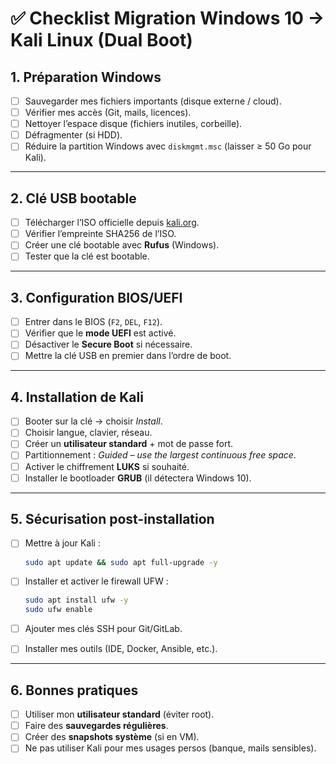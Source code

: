 # ✅ Checklist Migration Windows 10 → Kali Linux (Dual Boot)

## 1. Préparation Windows
- [ ] Sauvegarder mes fichiers importants (disque externe / cloud).
- [ ] Vérifier mes accès (Git, mails, licences).
- [ ] Nettoyer l’espace disque (fichiers inutiles, corbeille).
- [ ] Défragmenter (si HDD).
- [ ] Réduire la partition Windows avec `diskmgmt.msc` (laisser ≥ 50 Go pour Kali).

---

## 2. Clé USB bootable
- [ ] Télécharger l’ISO officielle depuis [kali.org](https://www.kali.org/get-kali).
- [ ] Vérifier l’empreinte SHA256 de l’ISO.
- [ ] Créer une clé bootable avec **Rufus** (Windows).
- [ ] Tester que la clé est bootable.

---

## 3. Configuration BIOS/UEFI
- [ ] Entrer dans le BIOS (`F2`, `DEL`, `F12`).
- [ ] Vérifier que le **mode UEFI** est activé.
- [ ] Désactiver le **Secure Boot** si nécessaire.
- [ ] Mettre la clé USB en premier dans l’ordre de boot.

---

## 4. Installation de Kali
- [ ] Booter sur la clé → choisir *Install*.
- [ ] Choisir langue, clavier, réseau.
- [ ] Créer un **utilisateur standard** + mot de passe fort.
- [ ] Partitionnement : *Guided – use the largest continuous free space*.
- [ ] Activer le chiffrement **LUKS** si souhaité.
- [ ] Installer le bootloader **GRUB** (il détectera Windows 10).

---

## 5. Sécurisation post-installation
- [ ] Mettre à jour Kali :  
  ```bash
  sudo apt update && sudo apt full-upgrade -y
  ```

* [ ] Installer et activer le firewall UFW :

  ```bash
  sudo apt install ufw -y
  sudo ufw enable
  ```
* [ ] Ajouter mes clés SSH pour Git/GitLab.
* [ ] Installer mes outils (IDE, Docker, Ansible, etc.).

---

## 6. Bonnes pratiques

* [ ] Utiliser mon **utilisateur standard** (éviter root).
* [ ] Faire des **sauvegardes régulières**.
* [ ] Créer des **snapshots système** (si en VM).
* [ ] Ne pas utiliser Kali pour mes usages persos (banque, mails sensibles).

```
